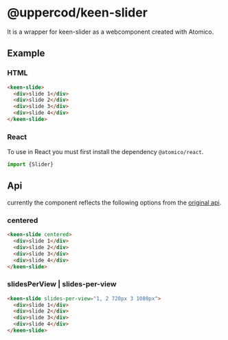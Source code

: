 # @uppercod/keen-slider

It is a wrapper for keen-slider as a webcomponent created with Atomico.

## Example

### HTML

```html
<keen-slide>
  <div>slide 1</div>
  <div>slide 2</div>
  <div>slide 3</div>
  <div>slide 4</div>
</keen-slide>
```

### React

To use in React you must first install the dependency `@atomico/react`.

```jsx
import {Slider}
```

## Api

currently the component reflects the following options from the [original api](https://keen-slider.io/api/#api).

### centered

```html
<keen-slide centered>
  <div>slide 1</div>
  <div>slide 2</div>
  <div>slide 3</div>
  <div>slide 4</div>
</keen-slide>
```

### slidesPerView | slides-per-view

```html
<keen-slide slides-per-view="1, 2 720px 3 1080px">
  <div>slide 1</div>
  <div>slide 2</div>
  <div>slide 3</div>
  <div>slide 4</div>
</keen-slide>
```
